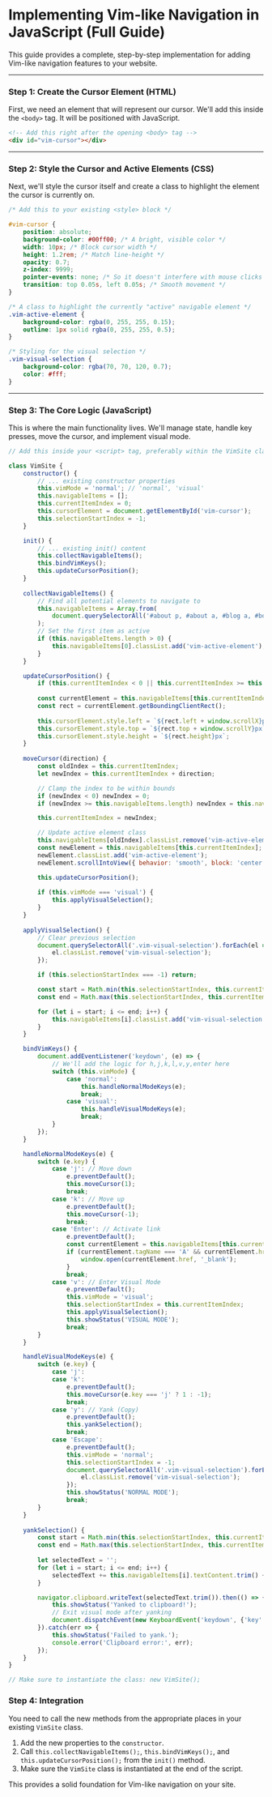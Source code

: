 # Implementing Vim-like Navigation in JavaScript (Full Guide)

This guide provides a complete, step-by-step implementation for adding Vim-like navigation features to your website.

---

### **Step 1: Create the Cursor Element (HTML)**

First, we need an element that will represent our cursor. We'll add this inside the `<body>` tag. It will be positioned with JavaScript.

```html
<!-- Add this right after the opening <body> tag -->
<div id="vim-cursor"></div>
```

---

### **Step 2: Style the Cursor and Active Elements (CSS)**

Next, we'll style the cursor itself and create a class to highlight the element the cursor is currently on.

```css
/* Add this to your existing <style> block */

#vim-cursor {
    position: absolute;
    background-color: #00ff00; /* A bright, visible color */
    width: 10px; /* Block cursor width */
    height: 1.2rem; /* Match line-height */
    opacity: 0.7;
    z-index: 9999;
    pointer-events: none; /* So it doesn't interfere with mouse clicks */
    transition: top 0.05s, left 0.05s; /* Smooth movement */
}

/* A class to highlight the currently "active" navigable element */
.vim-active-element {
    background-color: rgba(0, 255, 255, 0.15);
    outline: 1px solid rgba(0, 255, 255, 0.5);
}

/* Styling for the visual selection */
.vim-visual-selection {
    background-color: rgba(70, 70, 120, 0.7);
    color: #fff;
}
```

---

### **Step 3: The Core Logic (JavaScript)**

This is where the main functionality lives. We'll manage state, handle key presses, move the cursor, and implement visual mode.

```javascript
// Add this inside your <script> tag, preferably within the VimSite class

class VimSite {
    constructor() {
        // ... existing constructor properties
        this.vimMode = 'normal'; // 'normal', 'visual'
        this.navigableItems = [];
        this.currentItemIndex = 0;
        this.cursorElement = document.getElementById('vim-cursor');
        this.selectionStartIndex = -1;
    }

    init() {
        // ... existing init() content
        this.collectNavigableItems();
        this.bindVimKeys();
        this.updateCursorPosition();
    }
    
    collectNavigableItems() {
        // Find all potential elements to navigate to
        this.navigableItems = Array.from(
            document.querySelectorAll('#about p, #about a, #blog a, #books a, #awesome-links a')
        );
        // Set the first item as active
        if (this.navigableItems.length > 0) {
            this.navigableItems[0].classList.add('vim-active-element');
        }
    }

    updateCursorPosition() {
        if (this.currentItemIndex < 0 || this.currentItemIndex >= this.navigableItems.length) return;
        
        const currentElement = this.navigableItems[this.currentItemIndex];
        const rect = currentElement.getBoundingClientRect();
        
        this.cursorElement.style.left = `${rect.left + window.scrollX}px`;
        this.cursorElement.style.top = `${rect.top + window.scrollY}px`;
        this.cursorElement.style.height = `${rect.height}px`;
    }
    
    moveCursor(direction) {
        const oldIndex = this.currentItemIndex;
        let newIndex = this.currentItemIndex + direction;

        // Clamp the index to be within bounds
        if (newIndex < 0) newIndex = 0;
        if (newIndex >= this.navigableItems.length) newIndex = this.navigableItems.length - 1;

        this.currentItemIndex = newIndex;

        // Update active element class
        this.navigableItems[oldIndex].classList.remove('vim-active-element');
        const newElement = this.navigableItems[this.currentItemIndex];
        newElement.classList.add('vim-active-element');
        newElement.scrollIntoView({ behavior: 'smooth', block: 'center' });

        this.updateCursorPosition();
        
        if (this.vimMode === 'visual') {
            this.applyVisualSelection();
        }
    }
    
    applyVisualSelection() {
        // Clear previous selection
        document.querySelectorAll('.vim-visual-selection').forEach(el => {
            el.classList.remove('vim-visual-selection');
        });

        if (this.selectionStartIndex === -1) return;

        const start = Math.min(this.selectionStartIndex, this.currentItemIndex);
        const end = Math.max(this.selectionStartIndex, this.currentItemIndex);

        for (let i = start; i <= end; i++) {
            this.navigableItems[i].classList.add('vim-visual-selection');
        }
    }

    bindVimKeys() {
        document.addEventListener('keydown', (e) => {
            // We'll add the logic for h,j,k,l,v,y,enter here
            switch (this.vimMode) {
                case 'normal':
                    this.handleNormalModeKeys(e);
                    break;
                case 'visual':
                    this.handleVisualModeKeys(e);
                    break;
            }
        });
    }

    handleNormalModeKeys(e) {
        switch (e.key) {
            case 'j': // Move down
                e.preventDefault();
                this.moveCursor(1);
                break;
            case 'k': // Move up
                e.preventDefault();
                this.moveCursor(-1);
                break;
            case 'Enter': // Activate link
                e.preventDefault();
                const currentElement = this.navigableItems[this.currentItemIndex];
                if (currentElement.tagName === 'A' && currentElement.href) {
                    window.open(currentElement.href, '_blank');
                }
                break;
            case 'v': // Enter Visual Mode
                e.preventDefault();
                this.vimMode = 'visual';
                this.selectionStartIndex = this.currentItemIndex;
                this.applyVisualSelection();
                this.showStatus('VISUAL MODE');
                break;
        }
    }

    handleVisualModeKeys(e) {
        switch (e.key) {
            case 'j':
            case 'k':
                e.preventDefault();
                this.moveCursor(e.key === 'j' ? 1 : -1);
                break;
            case 'y': // Yank (Copy)
                e.preventDefault();
                this.yankSelection();
                break;
            case 'Escape':
                e.preventDefault();
                this.vimMode = 'normal';
                this.selectionStartIndex = -1;
                document.querySelectorAll('.vim-visual-selection').forEach(el => {
                    el.classList.remove('vim-visual-selection');
                });
                this.showStatus('NORMAL MODE');
                break;
        }
    }
    
    yankSelection() {
        const start = Math.min(this.selectionStartIndex, this.currentItemIndex);
        const end = Math.max(this.selectionStartIndex, this.currentItemIndex);
        
        let selectedText = '';
        for (let i = start; i <= end; i++) {
            selectedText += this.navigableItems[i].textContent.trim() + '\n';
        }

        navigator.clipboard.writeText(selectedText.trim()).then(() => {
            this.showStatus('Yanked to clipboard!');
            // Exit visual mode after yanking
            document.dispatchEvent(new KeyboardEvent('keydown', {'key': 'Escape'}));
        }).catch(err => {
            this.showStatus('Failed to yank.');
            console.error('Clipboard error:', err);
        });
    }
}

// Make sure to instantiate the class: new VimSite();
```

### **Step 4: Integration**

You need to call the new methods from the appropriate places in your existing `VimSite` class.

1.  Add the new properties to the `constructor`.
2.  Call `this.collectNavigableItems();`, `this.bindVimKeys();`, and `this.updateCursorPosition();` from the `init()` method.
3.  Make sure the `VimSite` class is instantiated at the end of the script.

This provides a solid foundation for Vim-like navigation on your site.
